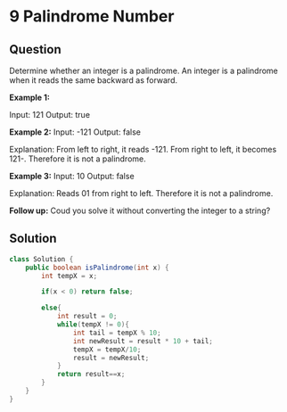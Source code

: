 # 9 Palindrome Number

## Question

Determine whether an integer is a palindrome. An integer is a palindrome when it reads the same backward as forward.

**Example 1:**

Input: 121 Output: true

**Example 2:** Input: -121 Output: false

Explanation: From left to right, it reads -121. From right to left, it becomes 121-. Therefore it is not a palindrome.

**Example 3:** Input: 10 Output: false

Explanation: Reads 01 from right to left. Therefore it is not a palindrome.

**Follow up:** Coud you solve it without converting the integer to a string?

## Solution

```java
class Solution {
    public boolean isPalindrome(int x) {
        int tempX = x;

        if(x < 0) return false;

        else{
            int result = 0;
            while(tempX != 0){
                int tail = tempX % 10;
                int newResult = result * 10 + tail;
                tempX = tempX/10;
                result = newResult;
            }
            return result==x;
        }
    }
}
```

